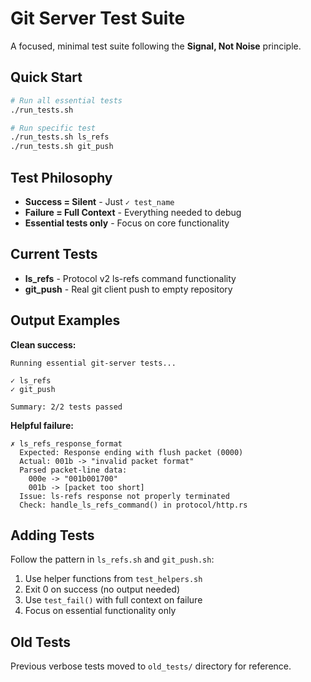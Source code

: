 # Git Server Test Suite

A focused, minimal test suite following the **Signal, Not Noise** principle.

## Quick Start

```bash
# Run all essential tests
./run_tests.sh

# Run specific test
./run_tests.sh ls_refs
./run_tests.sh git_push
```

## Test Philosophy

- **Success = Silent** - Just `✓ test_name`
- **Failure = Full Context** - Everything needed to debug
- **Essential tests only** - Focus on core functionality

## Current Tests

- **ls_refs** - Protocol v2 ls-refs command functionality
- **git_push** - Real git client push to empty repository

## Output Examples

**Clean success:**
```
Running essential git-server tests...

✓ ls_refs
✓ git_push

Summary: 2/2 tests passed
```

**Helpful failure:**
```
✗ ls_refs_response_format
  Expected: Response ending with flush packet (0000)
  Actual: 001b -> "invalid packet format"
  Parsed packet-line data:
    000e -> "001b001700"
    001b -> [packet too short]
  Issue: ls-refs response not properly terminated
  Check: handle_ls_refs_command() in protocol/http.rs
```

## Adding Tests

Follow the pattern in `ls_refs.sh` and `git_push.sh`:

1. Use helper functions from `test_helpers.sh`
2. Exit 0 on success (no output needed)
3. Use `test_fail()` with full context on failure
4. Focus on essential functionality only

## Old Tests

Previous verbose tests moved to `old_tests/` directory for reference.
